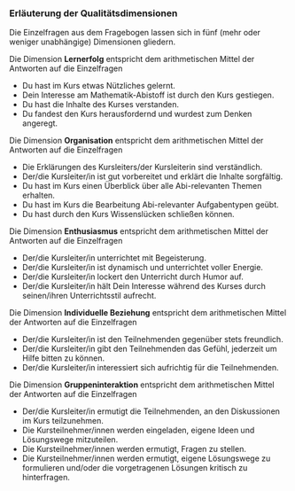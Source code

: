 ### Erläuterung der Qualitätsdimensionen

Die Einzelfragen aus dem Fragebogen lassen sich in fünf (mehr oder weniger unabhängige) Dimensionen gliedern.  

Die Dimension __Lernerfolg__ entspricht dem arithmetischen Mittel der Antworten auf die Einzelfragen  

* Du hast im Kurs etwas Nützliches gelernt.  
* Dein Interesse am Mathematik-Abistoff ist durch den Kurs gestiegen.  
* Du hast die Inhalte des Kurses verstanden.  
* Du fandest den Kurs herausfordernd und wurdest zum Denken angeregt.  
     
Die Dimension __Organisation__ entspricht dem arithmetischen Mittel der Antworten auf die Einzelfragen  

* Die Erklärungen des Kursleiters/der Kursleiterin sind verständlich.  
* Der/die Kursleiter/in ist gut vorbereitet und erklärt die Inhalte sorgfältig.  
* Du hast im Kurs einen Überblick über alle Abi-relevanten Themen erhalten.
* Du hast im Kurs die Bearbeitung Abi-relevanter Aufgabentypen geübt. 
* Du hast durch den Kurs Wissenslücken schließen können.
     
Die Dimension __Enthusiasmus__ entspricht dem arithmetischen Mittel der Antworten auf die Einzelfragen  

* Der/die Kursleiter/in unterrichtet mit Begeisterung.  
* Der/die Kursleiter/in ist dynamisch und unterrichtet voller Energie.  
* Der/die Kursleiter/in lockert den Unterricht durch Humor auf.  
* Der/die Kursleiter/in hält Dein Interesse während des Kurses durch seinen/ihren Unterrichtsstil aufrecht. 
     
Die Dimension __Individuelle Beziehung__ entspricht dem arithmetischen Mittel der Antworten auf die Einzelfragen  

* Der/die Kursleiter/in ist den Teilnehmenden gegenüber stets freundlich.  
* Der/die Kursleiter/in gibt den Teilnehmenden das Gefühl, jederzeit um Hilfe bitten zu können.  
* Der/die Kursleiter/in interessiert sich aufrichtig für die Teilnehmenden. 
     
Die Dimension __Gruppeninteraktion__ entspricht dem arithmetischen Mittel der Antworten auf die Einzelfragen  

* Der/die Kursleiter/in ermutigt die Teilnehmenden, an den Diskussionen im Kurs teilzunehmen.  
* Die Kursteilnehmer/innen werden eingeladen, eigene Ideen und Lösungswege mitzuteilen.  
* Die Kursteilnehmer/innen werden ermutigt, Fragen zu stellen.  
* Die Kursteilnehmer/innen werden ermutigt, eigene Lösungswege zu formulieren und/oder die vorgetragenen Lösungen kritisch zu hinterfragen.